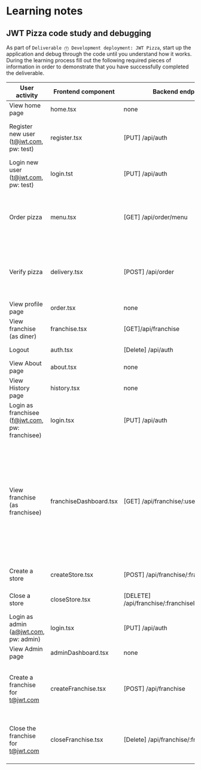 # Learning notes

## JWT Pizza code study and debugging

As part of `Deliverable ⓵ Development deployment: JWT Pizza`, start up the application and debug through the code until you understand how it works. During the learning process fill out the following required pieces of information in order to demonstrate that you have successfully completed the deliverable.

| User activity                                       | Frontend component     | Backend endpoints                                   | Database SQL                                                                                                                                                                                                                                                                                                                               |
| --------------------------------------------------- | ---------------------- | --------------------------------------------------- | ------------------------------------------------------------------------------------------------------------------------------------------------------------------------------------------------------------------------------------------------------------------------------------------------------------------------------------------ |
| View home page                                      | home.tsx               | none                                                | none                                                                                                                                                                                                                                                                                                                                       |
| Register new user<br/>(t@jwt.com, pw: test)         | register.tsx           | [PUT] /api/auth                                     | INSERT INTO user (name, email, password) VALUES (?, ?, ?) INSERT INTO userRole (userId, role, objectId) VALUES (?, ?, ?)                                                                                                                                                                                                                   |
| Login new user<br/>(t@jwt.com, pw: test)            | login.tst              | [PUT] /api/auth                                     | INSERT INTO auth (token, userId) VALUES(?,?)                                                                                                                                                                                                                                                                                               |
| Order pizza                                         | menu.tsx               | [GET] /api/order/menu                               | INSERT INTO dinerOrder (dinerId, franchiseId, storeId, date) VALUES (?, ?, ?, now()) INSERT INTO orderItem (orderId, menuId, description, price) VALUES (?, ?, ?, ?)                                                                                                                                                                       |
| Verify pizza                                        | delivery.tsx           | [POST] /api/order                                   | INSERT INTO dinerOrder (dinerId, franchiseId, storeId, date) VALUES (?, ?, ?, now()) INSERT INTO orderItem (orderId, menuId, description, price) VALUES (?, ?, ?, ?)                                                                                                                                                                       |
| View profile page                                   | order.tsx              | none                                                | none                                                                                                                                                                                                                                                                                                                                       |
| View franchise<br/>(as diner)                       | franchise.tsx          | [GET]/api/franchise                                 | SELECT id, name FROM franchise                                                                                                                                                                                                                                                                                                             |
| Logout                                              | auth.tsx               | [Delete] /api/auth                                  | DELETE FROM auth WHERE token=?                                                                                                                                                                                                                                                                                                             |
| View About page                                     | about.tsx              | none                                                | none                                                                                                                                                                                                                                                                                                                                       |
| View History page                                   | history.tsx            | none                                                | none                                                                                                                                                                                                                                                                                                                                       |
| Login as franchisee<br/>(f@jwt.com, pw: franchisee) | login.tsx              | [PUT] /api/auth                                     | INSERT INTO auth (token, userId) VALUES (?,?)                                                                                                                                                                                                                                                                                              |
| View franchise<br/>(as franchisee)                  | franchiseDashboard.tsx | [GET] /api/franchise/:userId                        | SELECT u.id, u.name, u.email FROM userRole AS ur JOIN user AS u ON u.id=ur.userId WHERE ur.objectId=? AND ur.role='franchisee' SELECT s.id, s.name, COALESCE(SUM(oi.price), 0) AS totalRevenue FROM dinerOrder AS do JOIN orderItem AS oi ON do.id=oi.orderId RIGHT JOIN store AS s ON s.id=do.storeId WHERE s.franchiseId=? GROUP BY s.id |
| Create a store                                      | createStore.tsx        | [POST] /api/franchise/:franchiseId/store            | INSTERT INTO store(franchiseId,name) VALUES(?,?)                                                                                                                                                                                                                                                                                           |
| Close a store                                       | closeStore.tsx         | [DELETE] /api/franchise/:franchiseId/store/:storeId | DELETE FROM store WHERE franchiseId=? AND id=?                                                                                                                                                                                                                                                                                             |
| Login as admin<br/>(a@jwt.com, pw: admin)           | login.tsx              | [PUT] /api/auth                                     | INSERT INTO auth (token, userId) VALUES (?,?)                                                                                                                                                                                                                                                                                              |
| View Admin page                                     | adminDashboard.tsx     | none                                                | none                                                                                                                                                                                                                                                                                                                                       |
| Create a franchise for t@jwt.com                    | createFranchise.tsx    | [POST] /api/franchise                               | SELECT id, name FROM user WHERE email=? INSERT INTO franchise (name) VALUES (?) INSERT INTO userRole (userId, role, objectId) VALUES (?, ?, ?)                                                                                                                                                                                             |
| Close the franchise for t@jwt.com                   | closeFranchise.tsx     | [Delete] /api/franchise/:franchiseId                | DELETE FROM store WHERE franchiseId=? DELETE FROM userRole WHERE objectId=? DELETE FROM franchise WHERE id=?                                                                                                                                                                                                                               |
